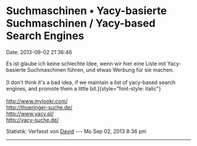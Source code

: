 Suchmaschinen • Yacy-basierte Suchmaschinen / Yacy-based Search Engines
=======================================================================

Date: 2013-09-02 21:36:46

Es ist glaube ich keine schlechte Idee, wenn wir hier eine Liste mit
Yacy-basierte Suchmaschinen führen, und etwas Werbung für sie machen.\
\
[I don\'t think it\'s a bad idea, if we maintain a list of yacy-based
search engines, and promote them a little
bit.]{style="font-style: italic"}\
\
<http://www.mylookr.com/>\
<http://thueringer-suche.de/>\
<http://www.yacy.pl/>\
<http://yacy-suche.de/>

Statistik: Verfasst von
[David](http://forum.yacy-websuche.de/memberlist.php?mode=viewprofile&u=8887)
--- Mo Sep 02, 2013 8:36 pm

------------------------------------------------------------------------
